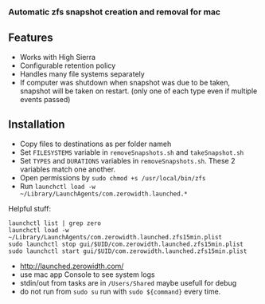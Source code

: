 ### Automatic zfs snapshot creation and removal for mac

## Features
* Works with High Sierra
* Configurable retention policy
* Handles many file systems separately
* If computer was shutdown when snapshot was due to be taken, snapshot will be taken on restart. (only one of each type even if multiple events passed)

## Installation

* Copy files to destinations as per folder nameh
* Set `FILESYSTEMS` variable in `removeSnapshots.sh` and `takeSnapshot.sh`
* Set `TYPES` and `DURATIONS` variables in `removeSnapshots.sh`. These 2 variables match one another.
* Open permissions by `sudo chmod +s /usr/local/bin/zfs`
* Run `launchctl load -w ~/Library/LaunchAgents/com.zerowidth.launched.*`


Helpful stuff:

    launchctl list | grep zero
    launchctl load -w ~/Library/LaunchAgents/com.zerowidth.launched.zfs15min.plist
    sudo launchctl stop gui/$UID/com.zerowidth.launched.zfs15min.plist
    sudo launchctl start gui/$UID/com.zerowidth.launched.zfs15min.plist

* http://launched.zerowidth.com/
* use mac app Console to see system logs
* stdin/out from tasks are in `/Users/Shared` maybe usefull for debug
* do not run from `sudo su` run with `sudo ${command}` every time.

